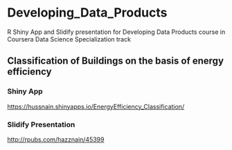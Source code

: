 Developing_Data_Products
========================

R Shiny App and Slidify presentation for Developing Data Products course in Coursera Data Science Specialization track

## Classification of Buildings on the basis of energy efficiency

### Shiny App

https://hussnain.shinyapps.io/EnergyEfficiency_Classification/

### Slidify Presentation

http://rpubs.com/hazznain/45399